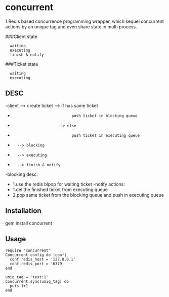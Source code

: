 concurrent
==========

1.Redis based concurrence programming wrapper,
    which sequel concurrent actions by an unique tag and even share state in multi process.

###Client state
```
  waiting
  executing
  finish & notify
```

###Ticket state
```
  waiting
  executing
```

DESC
----------
 -client --> create ticket --> if has same ticket
 -                               push ticket in blocking queue
 -                         --> else
 -                               push ticket in executing queue
 -       --> blocking
 -       --> executing
 -       --> finish & notify
 -blocking desc:
 -  1.use the redis blpop for waiting ticket
 -notify actions:
 -  1.del the finished ticket from executing queue
 -  2.pop same ticket from the blocking queue and push in executing queue

Installation
-----------
  gem install concurrent
  
Usage
-----
  ```
  require 'concurrent'
  Concurrent.config do |conf|
    conf.redis_host = '127.0.0.1'
    conf.redis_port = '6379'
  end

  uniq_tag = 'test:1'
  Concurrent.sync(uniq_tag) do
    puts 1+1
  end
  ```
